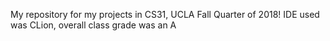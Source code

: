 My repository for my projects in CS31, UCLA Fall Quarter of 2018!
IDE used was CLion, overall class grade was an A
